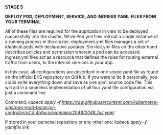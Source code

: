 **STAGE 5**

**DEPLOY POD, DEPLOYMENT, SERVICE, AND INGRESS YAML FILES FROM YOUR TERMINAL**

All of these files are required for the application in view to be deployed successfully into the cluster.
While Pod.yml files roll out a single instance of a running process in the cluster, deployment.yml files manages a set of identical pods with declarative updates.
Service.yml files on the other hand describes policies and permission wherein a pod can be accessed.
Ingress.yml files act as a resource that defines the rules for routing external traffic from users, to the internal services in your app.

In this case, all configurations are described in one single yaml file as found on the official EKS repository on GitHub.
If you were to do it personally, you could write everything down and save as one yaml source code file.
This will aid in a seamless implementation of all four yaml file configuration via just a command line

Command: _kubectl apply -f https://raw.githubusercontent.com/kubernetes-sigs/aws-load-balancer-controller/v2.5.4/docs/examples/2048/2048_full.yaml_

If stored in your personal repository or any other one: _kubectl apply -f _yamlfile link__
